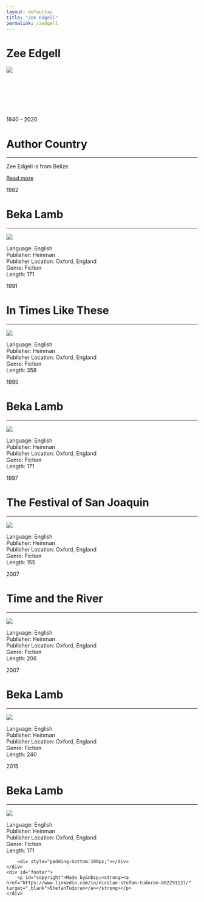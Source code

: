 ```yaml
---
layout: defaultau
title: "Zee Edgell"
permalink: /zedgell
---
```

<!-- partial:index.partial.html -->
<div class="content">
    <h1> Zee Edgell</h1>
    <div class="quote">
        <div><img src="https://imgs.search.brave.com/s1UlN0Az-6uGgDYwuZ9GjPisBTWuWl5X3_5tWdu4bnI/rs:fit:800:644:1/g:ce/aHR0cHM6Ly9kMm1k/cXJhZXcwNmh4ei5j/bG91ZGZyb250Lm5l/dC9fZWlnaHRIdW5k/cmVkL2VkZ2VsbDAx/X2JvZHkuanBn" class="logo"></div>
    </div>
    <div class="timeline">
        <div style="padding-bottom:100px;"></div>
        <div class="block">
            <div class="date right"><p class="right"> 1940 - 2020 </p></div>
            <div class="dot"></div>
            <div class="left first">
                <h1>Author Country</h1><hr>
            <p> Zee Edgell is from Belize.</p>
                <a href="https://en.wikipedia.org/wiki/Zee_Edgell" target="_blank">Read more</a>
            </div>
        </div>
        <div class="block">
            <div class="date left"><p class="left">1982</p></div>
            <div class="dot"></div>
            <div class="right">
                <h1>Beka Lamb</h1><hr>
                <p><img src="https://i.gr-assets.com/images/S/compressed.photo.goodreads.com/books/1410755274l/2477123.jpg"></p>
                <p>
                Language: English<br>
                Publisher: Heinman<br>
                Publisher Location: Oxford, England<br>
                Genre: Fiction<br>
                Length: 171<br>
                </p>
            </div>
        </div>
        <div class="block">
            <div class="date right"><p class="right">1991</p></div>
            <div class="dot"></div>
            <div class="left">
                <h1>In Times Like These</h1><hr>
                <p><img src="https://i.gr-assets.com/images/S/compressed.photo.goodreads.com/books/1387703217l/848567.jpg"></p>
                <p>
                Language: English<br>
                Publisher: Heinman<br>
                Publisher Location: Oxford, England<br>
                Genre: Fiction<br>
                Length: 358<br>
                </p>
            </div>
        </div>
        <div class="block">
            <div class="date left"><p class="left hide">1995</p></div>
            <div class="dot"></div>
            <div class="right">
                <h1>Beka Lamb</h1><hr>
                <p><img src="https://i.gr-assets.com/images/S/compressed.photo.goodreads.com/books/1410755274l/2477123.jpg"></p>
                <p>Language: English<br>
                Publisher: Heinman<br>
                Publisher Location: Oxford, England<br>
                Genre: Fiction<br>
                Length: 171<br></p>
            </div>
        </div><div class="block">
            <div class="date right"><p class="right hide">1997</p></div>
            <div class="dot"></div>
            <div class="left">
                <h1>The Festival of San Joaquin</h1><hr>
                <p><img src="https://i.gr-assets.com/images/S/compressed.photo.goodreads.com/books/1178878714l/848568.jpg"></p>
                <p>Language: English<br>
                Publisher: Heinman<br>
                Publisher Location: Oxford, England<br>
                Genre: Fiction<br>
                Length: 155<br></p>
            </div>
        </div>
        <div class="block">
            <div class="date left"><p class="left hide">2007</p></div>
            <div class="dot"></div>
            <div class="right">
                <h1>Time and the River</h1><hr>
                <p><img src="https://coverart.oclc.org/ImageWebSvc/oclc/+-+632591849_140.jpg?SearchOrder=+-+OT,OS,TN,GO,FA"></p>
                <p>Language: English<br>
                Publisher: Heinman<br>
                Publisher Location: Oxford, England<br>
                Genre: Fiction<br>
                Length: 206<br></p>
            </div>
        </div>
        <div class="block">
            <div class="date right"><p class="right hide">2007</p></div>
            <div class="dot"></div>
            <div class="left">
                <h1>Beka Lamb</h1><hr>
                <p><img src="https://i.gr-assets.com/images/S/compressed.photo.goodreads.com/books/1420768508l/24382533.jpg"></p>
                <p>Language: English<br>
                Publisher: Heinman<br>
                Publisher Location: Oxford, England<br>
                Genre: Fiction<br>
                Length: 240<br></p>
            </div>
        </div>
		<div class="block">
            <div class="date left"><p class="left hide">2015</p></div>
            <div class="dot"></div>
            <div class="right">
                <h1>Beka Lamb</h1><hr>
                <p><img src="https://i.gr-assets.com/images/S/compressed.photo.goodreads.com/books/1420768508l/24382533.jpg"></p>
                <p>Language: English<br>
                Publisher: Heinman<br>
                Publisher Location: Oxford, England<br>
                Genre: Fiction<br>
                Length: 171</p>
            </div>
        </div>

        <div style="padding-bottom:100px;"></div>
    </div>
    <div id="footer">
        <p id="copyright">Made by&nbsp;<strong><a href="https://www.linkedin.com/in/nicolae-stefan-tudoran-b02291127/" target="_blank">StefanTudoran</a></strong></p>
    </div>
</div>
<!-- partial -->
  <script src='https://cdnjs.cloudflare.com/ajax/libs/jquery/3.1.1/jquery.min.js'></script><script  src="assets/js/authorscript.js"></script>
